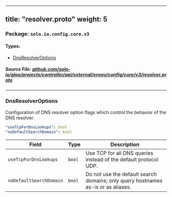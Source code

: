 
---
title: "resolver.proto"
weight: 5
---

<!-- Code generated by solo-kit. DO NOT EDIT. -->


### Package: `solo.io.config.core.v3` 
#### Types:


- [DnsResolverOptions](#dnsresolveroptions)
  



##### Source File: [github.com/solo-io/gloo/projects/controller/api/external/envoy/config/core/v3/resolver.proto](https://github.com/solo-io/gloo/blob/main/projects/controller/api/external/envoy/config/core/v3/resolver.proto)





---
### DnsResolverOptions

 
Configuration of DNS resolver option flags which control the behavior of the DNS resolver.

```yaml
"useTcpForDnsLookups": bool
"noDefaultSearchDomain": bool

```

| Field | Type | Description |
| ----- | ---- | ----------- | 
| `useTcpForDnsLookups` | `bool` | Use TCP for all DNS queries instead of the default protocol UDP. |
| `noDefaultSearchDomain` | `bool` | Do not use the default search domains; only query hostnames as-is or as aliases. |





<!-- Start of HubSpot Embed Code -->
<script type="text/javascript" id="hs-script-loader" async defer src="//js.hs-scripts.com/5130874.js"></script>
<!-- End of HubSpot Embed Code -->
